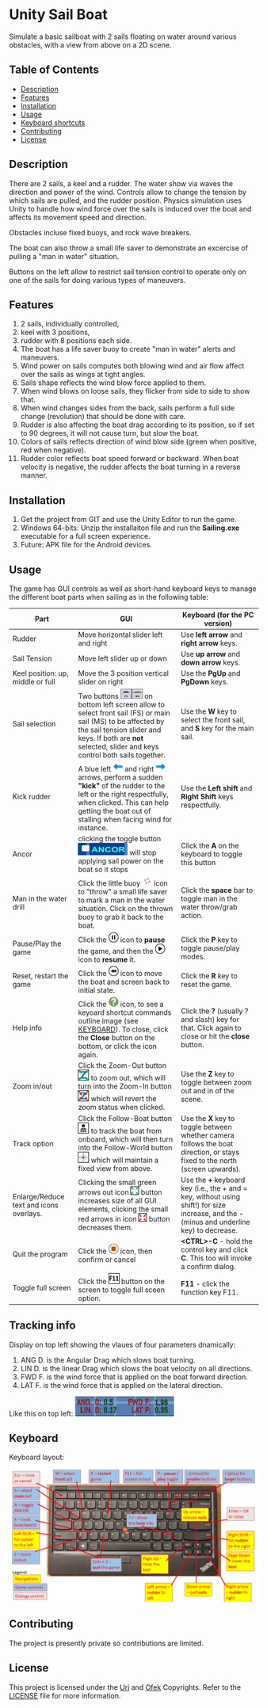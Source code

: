 # Unity Sail Boat

Simulate a basic sailboat with 2 sails floating on water around various obstacles, with a view from above on a 2D scene.

## Table of Contents
- [Description](#description)
- [Features](#features)
- [Installation](#installation)
- [Usage](#usage)
- [Keyboard shortcuts](#keyboard)
- [Contributing](#contributing)
- [License](#license)

## Description
There are 2 sails, a keel and a rudder. The water show via waves the direction and power of the wind.
Controls allow to change the tension by which sails are pulled, and the rudder position.
Physics simulation uses Unity to handle how wind force over the sails is induced over the boat
and affects its movement speed and direction.

Obstacles incluse fixed buoys, and rock wave breakers.

The boat can also throw a small life saver to demonstrate an excercise of pulling a "man in water" situation.

Buttons on the left allow to restrict sail tension control to operate only on one of the sails for doing
various types of maneuvers.


## Features
1. 2 sails, individually controlled, 
1. keel with 3 positions, 
1. rudder with 8 positions each side. 
1. The boat has a life saver buoy to 
create "man in water" alerts and maneuvers. 
1. Wind power on sails computes both blowing wind and air flow affect over the sails as wings at
tight angles. 
1. Sails shape reflects the wind blow force applied to them.
1. When wind blows on loose sails, they flicker from side to side to show that. 
1. When wind changes sides from the back, sails perform a full side change (revolution) that should be done
with care. 
1. Rudder is also affecting the boat drag according to its position, so if set to 90 degrees, it will not cause turn, but slow the boat.
1. Colors of sails reflects direction of wind blow side (green when positive, red when negative). 
1. Rudder color reflects boat speed forward or backward. When boat velocity is negative, the rudder affects the boat turning in a reverse manner.

## Installation
1. Get the project from GIT and use the Unity Editor to run the game.
2. Windows 64-bits: Unzip the installaiton file and run the **Sailing.exe** executable for a full screen experience.
3. Future: APK file for the Android devices.

## Usage
The game has GUI controls as well as short-hand keyboard keys to manage the different boat parts when sailing as in the following table:

| Part | GUI | Keyboard (for the PC version) |
| -------- | -------- | -------- |
|Rudder | Move horizontal slider left and right | Use **left arrow** and **right arrow** keys.|
|Sail Tension| Move left slider up or down| Use **up arrow** and **down arrow** keys.|
|Keel position: up, middle or full| Move the 3 position vertical slider on right| Use the **PgUp** and **PgDown** keys.|
|Sail selection| Two buttons <img src="./sails selection icons.JPG"  style="width:45px;height:20px"> on bottom left screen allow to select front sail (FS) or main sail (MS) to be affected by the sail tension slider and keys. If both are **not** selected, slider and keys control both sails together. | Use the **W** key to select the front sail, and **S** key for the main sail.|
|Kick rudder| A blue left <img src="./Assets/Textures/leftArrow.png"  style="width:20px;height:20px"> and right <img src="./Assets/Textures/leftArrow.png"  style="width:20px;height:20px;transform:scaleX(-1)"> arrows, perform a sudden **"kick"** of the rudder to the left or the right respectfully, when clicked. This can help getting the boat out of stalling when facing wind for instance.| Use the **Left shift** and **Right Shift** keys respectfully.|
| Ancor | clicking the toggle button <img src="./ancor icon.JPG" style="width:100px;height:25px"> will stop applying sail power on the boat so it stops | Click the **A** on the keyboard to toggle this button |
|Man in the water drill|Click the little buoy <img src="./Assets/Textures/buoy.png"  style="width:20px;height:20px"> icon to "throw" a small life saver to mark a man in the water situation. Click on the thrown buoy to grab it back to the boat.|Click the **space** bar to toggle man in the water throw/grab action.|
|Pause/Play the game| Click the <img src="./Assets/Textures/GameIcons/pause.jpg"  style="width:20px;height:20px"> icon to **pause** the game, and then the <img src="./Assets/Textures/GameIcons/play.jpg" style="width:20px;height:20px"> icon to **resume** it.| Click the **P** key to toggle pause/play modes.|
|Reset, restart the game|Click the <img src="./Assets/Textures/GameIcons/restart.jpg"  style="width:20px;height:20px"> icon to move the boat and screen back to initial state.| Click the **R** key to reset the game.|
| Help info| Click the <img src="./Assets/Textures/GameIcons/Qmark.png"  style="width:20px;height:20px"> icon, to see a keyoard shortcut commands outline image (see [KEYBOARD](#keyboard)). To close, click the **Close** button on the bottom, or click the icon again.| Click the **?** (usually ? and slash) key for that. Click again to close or hit the **close** button.
| Zoom in/out | Click the Zoom-Out button <img src="./Assets/Textures/GameIcons/zoom-out.png"  style="width:20px;height:20px;border:1px solid black"> to zoom out, which will turn into the Zoom-In button <img src="./Assets/Textures/GameIcons/zoom-in.png"  style="width:20px;height:20px;border:1px solid black"> which will revert the zoom status when clicked. | Use the **Z** key to toggle between zoom out and in of the scene.|
| Track option| Click the Follow-Boat button <img src="./Assets/Textures/GameIcons/manSteeringBoat1.jpg"  style="width:20px;height:20px;border:1px solid black"> to track the boat from onboard, which will then turn into the Follow-World button <img src="./Assets/Textures/GameIcons/compass.png"  style="width:20px;height:20px;border:1px solid black"> which will maintain a fixed view from above. | Use the **X** key to toggle between whether camera follows the boat direction, or stays fixed to the north (screen upwards).|
| Enlarge/Reduce text and icons overlays.| Clicking the small green arrows out icon <img src="./Assets/Textures/GameIcons/expand.png"  style="width:15px;height:15px;border:1px solid black"> button increases size of all GUI elements, clicking the small red arrows in icon <img src="./Assets/Textures/GameIcons/collapse.png"  style="width:15px;height:15px;border:1px solid black"> button decreases them. | Use the **+** keyboard key (i.e., the + and = key, without using shift!) for size increase, and the **-** (minus and underline key) to decrease.|
|Quit the program| Click the <img src="./Assets/Textures/GameIcons/stop.jpg" style="width:20px;height:20px"> icon, then confirm or cancel | **\<CTRL>-C** - hold the control key and click **C**. This too will invoke a confirm dialog.|
|Toggle full screen| Click the <img src="./Assets/Textures/GameIcons/f11.png"  style="width:20px;height:20px;border:1px solid black"> button on the screen to toggle full sceen option. | **F11** - click the function key F11.|


## Tracking info
Display on top left showing the vlaues of four parameters dnamically:
1. ANG D. is the Angular Drag which slows boat turning.
2. LIN D. is the linear Drag which slows the boat velocity on all directions.
3. FWD F. is the wind force that is applied on the boat forward direction.
4. LAT F. is the wind force that is applied on the lateral direction.

Like this on top left: <img src="./data display panel.JPG" style="width:200px;height:40px">

## Keyboard
Keyboard layout: <img src="./Assets/Textures/GameIcons/keyboard guide for sailing.png">

## Contributing
The project is presently private so contributions are limited.

## License
This project is licensed under the [Uri](mailto:uri.shani@gmail.com) and [Ofek](mailto:ofeka.shani@gmail.com) Copyrights. Refer to the [LICENSE](LICENSE.txt) file for more information.